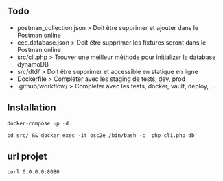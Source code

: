 ## Todo
- postman_collection.json > Doit être supprimer et ajouter dans le Postman online
- cee.database.json > Doit être supprimer les fixtures seront dans le Postman online
- src/cli.php > Trouver une meilleur méthode pour initializer la database dynamoDB
- src/dtd/ > Doit être supprimer et accessible en statique en ligne
- Dockerfile > Completer avec les staging de tests, dev, prod
- .github/workflow/ > Completer avec les tests, docker, vault, deploy, ...

## Installation
`docker-compose up -d`

`cd src/ && docker exec -it osc2e /bin/bash -c 'php cli.php db'`

## url projet
`curl 0.0.0.0:8080`

